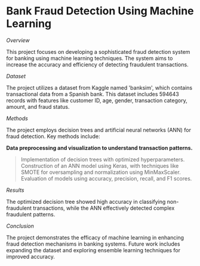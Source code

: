 # Bank Fraud Detection Using Machine Learning

*Overview*

This project focuses on developing a sophisticated fraud detection system for banking using machine learning techniques. The system aims to increase the accuracy and efficiency of detecting fraudulent transactions.

*Dataset*

The project utilizes a dataset from Kaggle named 'banksim', which contains transactional data from a Spanish bank. This dataset includes 594643 records with features like customer ID, age, gender, transaction category, amount, and fraud status.

*Methods*

The project employs decision trees and artificial neural networks (ANN) for fraud detection. Key methods include:

**Data preprocessing and visualization to understand transaction patterns.**
> Implementation of decision trees with optimized hyperparameters.
> Construction of an ANN model using Keras, with techniques like SMOTE for oversampling and normalization using MinMaxScaler.
> Evaluation of models using accuracy, precision, recall, and F1 scores.

*Results*

The optimized decision tree showed high accuracy in classifying non-fraudulent transactions, while the ANN effectively detected complex fraudulent patterns.

*Conclusion*

The project demonstrates the efficacy of machine learning in enhancing fraud detection mechanisms in banking systems. Future work includes expanding the dataset and exploring ensemble learning techniques for improved accuracy.
